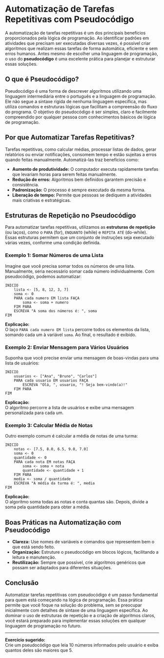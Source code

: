 
# Automatização de Tarefas Repetitivas com Pseudocódigo

A automatização de tarefas repetitivas é um dos principais benefícios proporcionados pela lógica de programação. Ao identificar padrões em atividades que precisam ser executadas diversas vezes, é possível criar algoritmos que realizam essas tarefas de forma automática, eficiente e sem erros humanos. Antes mesmo de escolher uma linguagem de programação, o uso do **pseudocódigo** é uma excelente prática para planejar e estruturar essas soluções.

## O que é Pseudocódigo?

Pseudocódigo é uma forma de descrever algoritmos utilizando uma linguagem intermediária entre o português e a linguagem de programação. Ele não segue a sintaxe rígida de nenhuma linguagem específica, mas utiliza comandos e estruturas lógicas que facilitam a compreensão do fluxo do programa. O objetivo do pseudocódigo é ser simples, claro e facilmente compreendido por qualquer pessoa com conhecimentos básicos de lógica de programação.

## Por que Automatizar Tarefas Repetitivas?

Tarefas repetitivas, como calcular médias, processar listas de dados, gerar relatórios ou enviar notificações, consomem tempo e estão sujeitas a erros quando feitas manualmente. Automatizá-las traz benefícios como:

- **Aumento de produtividade:** O computador executa rapidamente tarefas que levariam horas para serem feitas manualmente.
- **Redução de erros:** Algoritmos bem definidos garantem precisão e consistência.
- **Padronização:** O processo é sempre executado da mesma forma.
- **Liberação de tempo:** Permite que pessoas se dediquem a atividades mais criativas e estratégicas.

## Estruturas de Repetição no Pseudocódigo

Para automatizar tarefas repetitivas, utilizamos as **estruturas de repetição** (ou laços), como o `PARA` (for), `ENQUANTO` (while) e `REPITA ATÉ` (do-while). Essas estruturas permitem que um conjunto de instruções seja executado várias vezes, conforme uma condição definida.

### Exemplo 1: Somar Números de uma Lista

Imagine que você precisa somar todos os números de uma lista. Manualmente, seria necessário somar cada número individualmente. Com pseudocódigo, podemos automatizar:

```pseudocode
INICIO
    lista <- [5, 8, 12, 3, 7]
    soma <- 0
    PARA cada numero EM lista FAÇA
        soma <- soma + numero
    FIM PARA
    ESCREVA "A soma dos números é: ", soma
FIM
```

**Explicação:**  
O laço `PARA cada numero EM lista` percorre todos os elementos da lista, somando cada um à variável `soma`. Ao final, o resultado é exibido.

### Exemplo 2: Enviar Mensagem para Vários Usuários

Suponha que você precise enviar uma mensagem de boas-vindas para uma lista de usuários:

```pseudocode
INICIO
    usuarios <- ["Ana", "Bruno", "Carlos"]
    PARA cada usuario EM usuarios FAÇA
        ESCREVA "Olá, ", usuario, "! Seja bem-vindo(a)!"
    FIM PARA
FIM
```

**Explicação:**  
O algoritmo percorre a lista de usuários e exibe uma mensagem personalizada para cada um.

### Exemplo 3: Calcular Média de Notas

Outro exemplo comum é calcular a média de notas de uma turma:

```pseudocode
INICIO
    notas <- [7.5, 8.0, 6.5, 9.0, 7.0]
    soma <- 0
    quantidade <- 0
    PARA cada nota EM notas FAÇA
        soma <- soma + nota
        quantidade <- quantidade + 1
    FIM PARA
    media <- soma / quantidade
    ESCREVA "A média da turma é: ", media
FIM
```

**Explicação:**  
O algoritmo soma todas as notas e conta quantas são. Depois, divide a soma pela quantidade para obter a média.

## Boas Práticas na Automatização com Pseudocódigo

- **Clareza:** Use nomes de variáveis e comandos que representem bem o que está sendo feito.
- **Organização:** Estruture o pseudocódigo em blocos lógicos, facilitando a leitura e manutenção.
- **Reutilização:** Sempre que possível, crie algoritmos genéricos que possam ser adaptados para diferentes situações.

## Conclusão

Automatizar tarefas repetitivas com pseudocódigo é um passo fundamental para quem está começando na lógica de programação. Essa prática permite que você foque na solução do problema, sem se preocupar inicialmente com detalhes de sintaxe de uma linguagem específica. Ao dominar o uso de estruturas de repetição e a criação de algoritmos claros, você estará preparado para implementar essas soluções em qualquer linguagem de programação no futuro.

---
**Exercício sugerido:**  
Crie um pseudocódigo que leia 10 números informados pelo usuário e exiba quantos deles são maiores que 5.
```
